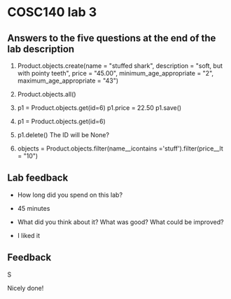 # COSC140 lab 3

## Answers to the five questions at the end of the lab description

1. Product.objects.create(name = "stuffed shark", description = "soft, but with pointy teeth", price = "45.00", minimum_age_appropriate = "2", maximum_age_appropriate = "43")

2. Product.objects.all()

3. p1 = Product.objects.get(id=6)
   p1.price = 22.50
   p1.save()

4. p1 = Product.objects.get(id=6)
5. p1.delete()
   The ID will be None?
   
7.  objects = Product.objects.filter(name__icontains ='stuff').filter(price__lt = "10")

## Lab feedback

 * How long did you spend on this lab?
 * 45 minutes

 * What did you think about it?  What was good?  What could be improved?
 * I liked it

## Feedback

S

Nicely done!

